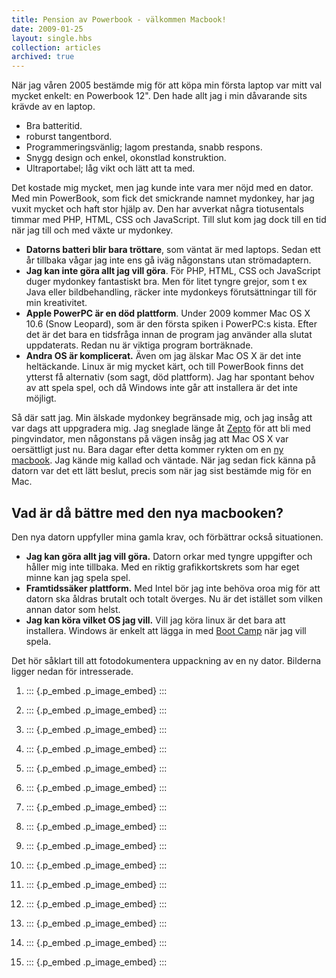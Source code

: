 ```yaml
---
title: Pension av Powerbook - välkommen Macbook!
date: 2009-01-25
layout: single.hbs
collection: articles
archived: true
---
```

När jag våren 2005 bestämde mig för att köpa min första laptop var mitt
val mycket enkelt: en Powerbook 12\". Den hade allt jag i min dåvarande
sits krävde av en laptop.

-   Bra batteritid.
-   roburst tangentbord.
-   Programmeringsvänlig; lagom prestanda, snabb respons.
-   Snygg design och enkel, okonstlad konstruktion.
-   Ultraportabel; låg vikt och lätt att ta med.

Det kostade mig mycket, men jag kunde inte vara mer nöjd med en dator.
Med min PowerBook, som fick det smickrande namnet mydonkey, har jag
vuxit mycket och haft stor hjälp av. Den har avverkat några tiotusentals
timmar med PHP, HTML, CSS och JavaScript. Till slut kom jag dock till en
tid när jag till och med växte ur mydonkey.

-   **Datorns batteri blir bara tröttare**, som väntat är med laptops.
    Sedan ett år tillbaka vågar jag inte ens gå iväg någonstans utan
    strömadaptern.
-   **Jag kan inte göra allt jag vill göra**. För PHP, HTML, CSS och
    JavaScript duger mydonkey fantastiskt bra. Men för litet tyngre
    grejor, som t ex Java eller bildbehandling, räcker inte mydonkeys
    förutsättningar till för min kreativitet.
-   **Apple PowerPC är en död plattform**. Under 2009 kommer Mac OS X
    10.6 (Snow Leopard), som är den första spiken i PowerPC:s kista.
    Efter det är det bara en tidsfråga innan de program jag använder
    alla slutat uppdaterats. Redan nu är viktiga program borträknade.
-   **Andra OS är komplicerat.** Även om jag älskar Mac OS X är det inte
    heltäckande. Linux är mig mycket kärt, och till PowerBook finns det
    ytterst få alternativ (som sagt, död plattform). Jag har spontant
    behov av att spela spel, och då Windows inte går att installera är
    det inte möjligt.

Så där satt jag. Min älskade mydonkey begränsade mig, och jag insåg att
var dags att uppgradera mig. Jag sneglade länge åt
[Zepto](http://zepto.se) för att bli med pingvindator, men någonstans på
vägen insåg jag att Mac OS X var oersättligt just nu. Bara dagar efter
detta kommer rykten om en [ny macbook](http://apple.com/se/macbook). Jag
kände mig kallad och väntade. När jag sedan fick känna på datorn var det
ett lätt beslut, precis som när jag sist bestämde mig för en Mac.

Vad är då bättre med den nya macbooken?
---------------------------------------

Den nya datorn uppfyller mina gamla krav, och förbättrar också
situationen.

-   **Jag kan göra allt jag vill göra.** Datorn orkar med tyngre
    uppgifter och håller mig inte tillbaka. Med en riktig
    grafikkortskrets som har eget minne kan jag spela spel.
-   **Framtidssäker plattform.** Med Intel bör jag inte behöva oroa mig
    för att datorn ska åldras brutalt och totalt överges. Nu är det
    istället som vilken annan dator som helst.
-   **Jag kan köra vilket OS jag vill.** Vill jag köra linux är det bara
    att installera. Windows är enkelt att lägga in med [Boot
    Camp](http://apple.com/se/bootcamp) när jag vill spela.

Det hör såklart till att fotodokumentera uppackning av en ny dator.
Bilderna ligger nedan för intresserade.

1.  ::: {.p_embed .p_image_embed}
    :::

2.  ::: {.p_embed .p_image_embed}
    :::

3.  ::: {.p_embed .p_image_embed}
    :::

4.  ::: {.p_embed .p_image_embed}
    :::

5.  ::: {.p_embed .p_image_embed}
    :::

6.  ::: {.p_embed .p_image_embed}
    :::

7.  ::: {.p_embed .p_image_embed}
    :::

8.  ::: {.p_embed .p_image_embed}
    :::

9.  ::: {.p_embed .p_image_embed}
    :::

10. ::: {.p_embed .p_image_embed}
    :::

11. ::: {.p_embed .p_image_embed}
    :::

12. ::: {.p_embed .p_image_embed}
    :::

13. ::: {.p_embed .p_image_embed}
    :::

14. ::: {.p_embed .p_image_embed}
    :::

15. ::: {.p_embed .p_image_embed}
    :::